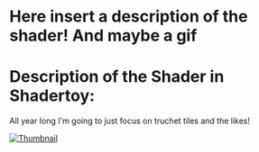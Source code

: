 # Here insert a description of the shader! And maybe a gif

# Description of the Shader in Shadertoy: 
All year long I'm going to just focus on truchet tiles and the likes!


[![Thumbnail](YearOfTruchets022_screenshoot.png)](YearOfTruchets022.fuse)

